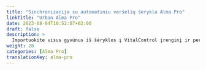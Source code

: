 ```yaml
---
title: "Sinchronizacija su automatiniu veršelių šėrykla Alma Pro"
linkTitle: "Urban Alma Pro"
date: 2023-08-04T10:52:07+02:00
draft: false
description: >
  Importuokite visus gyvūnus iš šėryklos į VitalControl įrenginį ir perduokite užregistruotas temperatūras, svorius ir gyvūnų įvertinimus į šėryklą.
weight: 20
categories: [Alma Pro]
translationKey: alma-pro
---
```

